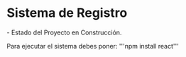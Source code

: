 <h1> Sistema de Registro </h1>
- Estado del Proyecto en Construcción.

Para ejecutar el sistema debes poner:
'''npm install react'''
